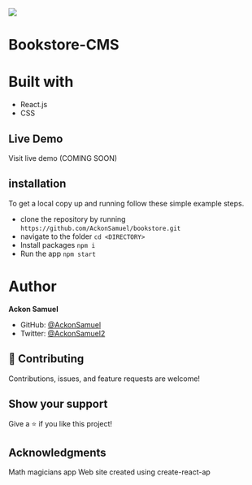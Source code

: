 ![](https://img.shields.io/badge/Microverse-blueviolet)
# Bookstore-CMS

# Built with
- React.js
- CSS

## Live Demo
Visit live demo (COMING SOON)

## installation

To get a local copy up and running follow these simple example steps.

- clone the repository by running
``` https://github.com/AckonSamuel/bookstore.git ```
- navigate to the folder
``` cd <DIRECTORY> ```
- Install packages
``` npm i ```
- Run the app
``` npm start ```
# Author
**Ackon Samuel**
- GitHub: [@AckonSamuel](https://github.com/AckonSamuel/)
- Twitter: [@AckonSamuel2](https://twitter.com/AckonSamuel2)
## :handshake: Contributing
Contributions, issues, and feature requests are welcome!
## Show your support
Give a :star:️ if you like this project!
## Acknowledgments
Math magicians app
Web site created using create-react-ap
